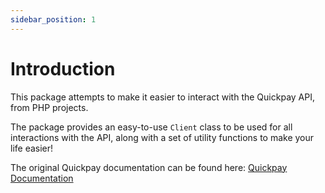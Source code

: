 ```yaml
---
sidebar_position: 1
---
```


# Introduction

This package attempts to make it easier to interact with the Quickpay API, from PHP projects.

The package provides an easy-to-use `Client` class to be used for all interactions with the API, along with a set of utility functions to make your life easier!

The original Quickpay documentation can be found here: [Quickpay Documentation](https://learn.quickpay.net/tech-talk/)
